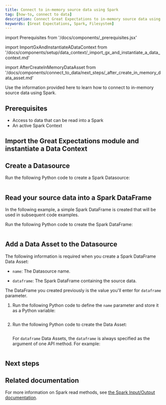 ```yaml
---
title: Connect to in-memory source data using Spark
tag: [how-to, connect to data]
description: Connect Great Expectations to in-memory source data using Spark.
keywords: [Great Expectations, Spark, Filesystem]
---
```


<!-- Import statements start here. -->
import Prerequisites from '/docs/components/_prerequisites.jsx'

<!-- ### 1. Import GX and instantiate a Data Context -->
import ImportGxAndInstantiateADataContext from '/docs/components/setup/data_context/_import_gx_and_instantiate_a_data_context.md'

<!-- ## Next steps -->
import AfterCreateInMemoryDataAsset from '/docs/components/connect_to_data/next_steps/_after_create_in_memory_data_asset.md'

Use the information provided here to learn how to connect to in-memory source data using Spark. 

## Prerequisites

<Prerequisites requirePython = {false} requireInstallation = {true} requireDataContext = {true} requireSourceData = {null} requireDatasource = {false} requireExpectationSuite = {false}>

- Access to data that can be read into a Spark
- An active Spark Context

</Prerequisites> 

## Import the Great Expectations module and instantiate a Data Context

<ImportGxAndInstantiateADataContext />

## Create a Datasource

Run the following Python code to create a Spark Datasource:

```python name="tests/integration/docusaurus/connecting_to_your_data/fluent_datasources/how_to_connect_to_in_memory_data_using_spark.py datasource"
```

## Read your source data into a Spark DataFrame

In the following example, a simple Spark DataFrame is created that will be used in subsequent code examples.

Run the following Python code to create the Spark DataFrame:

```python name="tests/integration/docusaurus/connecting_to_your_data/fluent_datasources/how_to_connect_to_in_memory_data_using_spark.py dataframe"
```

## Add a Data Asset to the Datasource

The following information is required when you create a Spark DataFrame Data Asset:

- `name`: The Datasource name.

- `dataframe`: The Spark DataFrame containing the source data.

The DataFrame you created previously is the value you'll enter for `dataframe` parameter.  

1. Run the following Python code to define the `name` parameter and store it as a Python variable:

    ```python name="tests/integration/docusaurus/connecting_to_your_data/fluent_datasources/how_to_connect_to_in_memory_data_using_spark.py name"
    ```

2. Run the following Python code to create the Data Asset:

    ```python name="tests/integration/docusaurus/connecting_to_your_data/fluent_datasources/how_to_connect_to_in_memory_data_using_spark.py data_asset"
    ```

    For `dataframe` Data Assets, the `dataframe` is always specified as the argument of one API method. For example:

    ```python name="tests/integration/docusaurus/connecting_to_your_data/fluent_datasources/how_to_connect_to_in_memory_data_using_spark.py build_batch_request_with_dataframe"
    ```

## Next steps

<AfterCreateInMemoryDataAsset />

## Related documentation

For more information on Spark read methods, see [the Spark Input/Output documentation](https://Spark.pydata.org/docs/reference/io.html).
